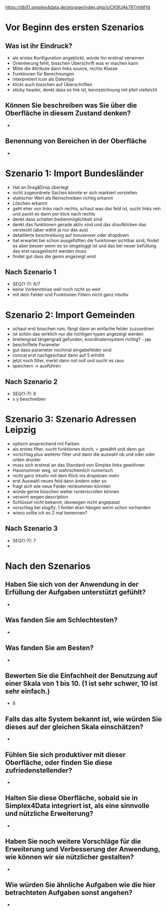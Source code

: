 https://db01.simplex4data.de/storage/index.php/s/CK8fJAk79TnhMYd

# Vor Beginn des ersten Szenarios
## Was ist ihr Eindruck?
- als erstes Konfiguration angeklickt, würde ihn erstmal verwirren
- Orientierung fehlt, bisschen Überschrift was er machen kann
- Mitte die Attribute dann links source, rechts Klasse
- Funktionen für Berechnungen
- interpretiert Icon als Datentyp
- klickt auch bisschen auf Überschriften
- sticky header, denkt dass es link ist, kennzeichnung mit pfeil vielleicht

## Können Sie beschreiben was Sie über die Oberfläche in diesem Zustand denken?
- 

## Benennung von Bereichen in der Oberfläche
- 


# Szenario 1: Import Bundesländer
- Hat an Drag&Drop überlegt
- nicht zugeordnete Sachen könnte er sich markiert vorstellen
- statischer Wert als Reinschreiben richtig erkannt
- Löschen erkannt
- geht eher von links nach rechts, schaut was das feld ist, sucht links rein und packt es dann per klick nach rechts
- denkt dass schalter bedienmöglichkeit sind
- denkt das funktionen gerade aktiv sind und das draufklicken das versteckt (aber wählt ja nur das aus)
- detaillierte beschreibung auf mouseover oder dropdown
- hat erwartet bei schon ausgefüllten die funktionen sichtbar sind, findet es aber besser wenn es so eingeloggt ist und das bei neuer befüllung das erst rausgelöscht werden muss
- findet gut dass die geom angezeigt wird

## Nach Szenario 1
- SEQ(1-7): 6/7
- keine Vorkenntnise weil noch nicht so weit
- mit dem Felder und Funktionen Filtern nicht ganz intuitiv

# Szenario 2: Import Gemeinden
- schaut erst bisschen rum, fängt dann an einfache felder zuzuordnen
- ist schön das wirklich nur die richtigen typen angezeigt werden
- breitengrad längengrad gefunden, koordinatensystem richtig? - jap
- beschriftete Parameter
- gut dass parameter nochmal eingabefelder sind
- concat erst nachgeschaut dann auf 5 erhöht
- jetzt noch filter, merkt dann not null und sucht es raus
- speichern -> ausführen

## Nach Szenario 2
- SEQ(1-7): 6
- x y beschreiben

# Szenario 3: Szenario Adressen Leipzig
- optisch ansprechend mit Farben
- als erstes filter, sucht funktionen durch, = gewählt und dann gut
- vorschlag plus weiterer filter und dann die auswahl ob und oder oder unten drunter
- muss sich erstmal an das Standard von Simplex links gewöhnen
- Hausnummer weg, ist wahrscheinlich numerisch
- nicht ganz intuitiv mit dem Klick ins dropdown mehr
- erst Auswahl neues feld dann ändern oder so
- fragt sich wie neue Felder reinkommen könnten
- würde gerne bisschen weiter runterscrollen können
- verwirrt wegen description
- Schlüssel nicht bekannt, deswegen nicht angepasst
- vorschlag bei slugify: 1 hinten dran hängen wenn schon vorhanden
- wieso sollte ich es 2 mal benennen?

## Nach Szenario 3
- SEQ(1-7): 7
- 

# Nach den Szenarios
## Haben Sie sich von der Anwendung in der Erfüllung der Aufgaben unterstützt gefühlt?
- 

## Was fanden Sie am Schlechtesten?
- 

## Was fanden Sie am Besten?
- 

## Bewerten Sie die Einfachheit der Benutzung auf einer Skala von 1 bis 10. (1 ist sehr schwer, 10 ist sehr einfach.)
- 8

## Falls das alte System bekannt ist, wie würden Sie dieses auf der gleichen Skala einschätzen?
- 

## Fühlen Sie sich produktiver mit dieser Oberfläche, oder finden Sie diese zufriedenstellender?
- 

## Halten Sie diese Oberfläche, sobald sie in Simplex4Data integriert ist, als eine sinnvolle und nützliche Erweiterung?
- 

## Haben Sie noch weitere Vorschläge für die Erweiterung und Verbesserung der Anwendung, wie können wir sie nützlicher gestalten?
- 

## Wie würden Sie ähnliche Aufgaben wie die hier betrachteten Aufgaben sonst angehen?
- 

